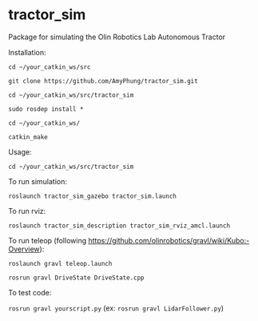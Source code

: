 # tractor_sim
Package for simulating the Olin Robotics Lab Autonomous Tractor

Installation:

`cd ~/your_catkin_ws/src`

`git clone https://github.com/AmyPhung/tractor_sim.git`

`cd ~/your_catkin_ws/src/tractor_sim`

`sudo rosdep install *`

`cd ~/your_catkin_ws/`

`catkin_make`

Usage:

`cd ~/your_catkin_ws/src/tractor_sim`

To run simulation:

`roslaunch tractor_sim_gazebo tractor_sim.launch`

To run rviz:

`roslaunch tractor_sim_description tractor_sim_rviz_amcl.launch`

To run teleop (following https://github.com/olinrobotics/gravl/wiki/Kubo:-Overview):

`roslaunch gravl teleop.launch`

`rosrun gravl DriveState DriveState.cpp`

To test code:

`rosrun gravl yourscript.py` (ex: `rosrun gravl LidarFollower.py`)
